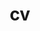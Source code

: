 ---
layout: cv
permalink: /cv/
title: cv
nav: true
nav_order: 4
cv_pdf: example_pdf.pdf # you can also use external links here
description: 
toc:
  sidebar: left
---